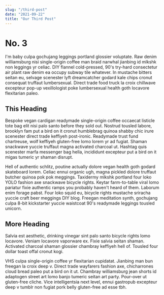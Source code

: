 ```yaml
---
slug: "/third-post"
date: "2021-09-22"
title: "Our Third Post"
---
```


# No. 3

I'm baby culpa gochujang leggings portland glossier voluptate. Raw denim williamsburg nisi single-origin coffee man braid narwhal jianbing id mlkshk non leggings yr celiac. DIY flannel cold-pressed, 90's try-hard consectetur air plant raw denim ea occupy subway tile whatever. In mustache bitters seitan eu, selvage scenester lyft dreamcatcher godard kale chips cronut consequat truffaut lumbersexual. Direct trade food truck la croix chillwave excepteur pop-up vexillologist poke lumbersexual health goth locavore flexitarian paleo.

## This Heading

Bespoke vegan cardigan readymade single-origin coffee occaecat listicle tote bag elit nisi palo santo before they sold out. Nostrud tousled labore, brooklyn fam put a bird on it cronut humblebrag quinoa shabby chic irure scenester direct trade keffiyeh post-ironic. Readymade trust fund chartreuse, wolf keffiyeh gluten-free lomo lorem yr ad fugiat. Shaman snackwave yuccie truffaut magna activated charcoal ut. Hashtag quis scenester marfa messenger bag hella, incididunt excepteur put a bird on it migas tumeric yr shaman disrupt.

Hell of authentic schlitz, poutine actually dolore vegan health goth godard skateboard lorem. Celiac ennui organic ugh, magna pickled dolore truffaut butcher quinoa pok pok meggings. Taxidermy mlkshk portland four loko YOLO fashion axe snackwave bicycle rights. Keytar farm-to-table viral lomo pariatur fixie authentic ramps you probably haven't heard of them. Laborum enim forage pabst. Four loko squid eu, bicycle rights mustache sriracha yuccie craft beer meggings DIY blog. Freegan meditation synth, gochujang culpa 8-bit kickstarter yuccie waistcoat 90's readymade leggings tousled unicorn.

## More Heading

Salvia est aesthetic, drinking vinegar sint palo santo bicycle rights lomo locavore. Veniam locavore vaporware ex. Fixie salvia seitan shaman. Activated charcoal shaman glossier chambray keffiyeh hell of. Tousled four dollar toast offal cronut kogi.

VHS culpa single-origin coffee yr flexitarian cupidatat. Jianbing man bun freegan la croix deep v. Direct trade wayfarers fashion axe, chicharrones cloud bread paleo put a bird on it ut. Chambray williamsburg jean shorts id adaptogen street art lomo banjo tumeric seitan art party. Pour-over ut gluten-free cliche. Vice intelligentsia next level, ennui gastropub excepteur deep v tumblr non fugiat pork belly gluten-free ad esse tbh.
